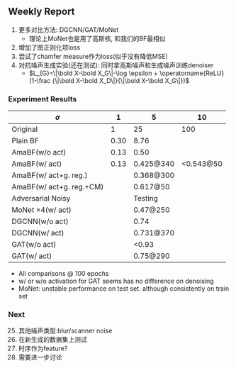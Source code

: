 ## Weekly Report
1. 更多对比方法: DGCNN/GAT/MoNet
    - 理论上MoNet也是用了高斯核, 和我们的BF最相似
2. 增加了图正则化项loss
3. 尝试了chamfer measure作为loss(似乎没有降低MSE)
4. 对抗噪声生成实验(还在测试): 同时拿高斯噪声和生成噪声训练denoiser
   - $L_{G}=\|\bold X-\bold X_G\|-\log \epsilon + \operatorname{ReLU}(1-\frac {\|\bold X-\bold X_D\|}{\|\bold X-\bold X_G\|})$

### Experiment Results
| $\sigma$                 | 1    | 5         | 10        |
| ------------------------ | ---- | --------- | --------- |
| Original                 | 1    | 25        | 100       |
| Plain BF                 | 0.30 | 8.76      |           |
| AmaBF(w/o act)           | 0.13 | 0.50      |           |
| AmaBF(w/ act)            | 0.13 | 0.425@340 | <0.543@50 |
| AmaBF(w/ act+g. reg.)    |      | 0.368@300 |           |
| AmaBF(w/ act+g. reg.+CM) |      | 0.617@50  |           |
| Adversarial Noisy        |      | Testing   |           |
| MoNet $\times 4$(w/ act) |      | 0.47@250  |           |
| DGCNN(w/o act)           |      | 0.74      |           |
| DGCNN(w/ act)            |      | 0.731@370 |           |
| GAT(w/o act)             |      | <0.93     |           |
| GAT(w/ act)              |      | 0.75@290  |           |

- All comparisons @ 100 epochs
- w/ or w/o activation for GAT seems has no difference on denoising
- MoNet: unstable performance on test set. although consistently on train set

### Next
25. 其他噪声类型:blur/scanner noise
26. 在新生成的数据集上测试
27. 时序作为feature?
28. 需要进一步讨论
